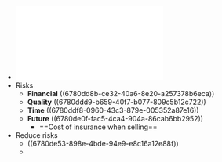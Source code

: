 - ![PRS-HAN-008-Owner-Builder-Information-and-Study-Guide.pdf](../assets/PRS-HAN-008-Owner-Builder-Information-and-Study-Guide_1736498537051_0.pdf)
- Risks
	- **Financial** ((6780dd8b-ce32-40a6-8e20-a257378b6eca))
	- **Quality** ((6780ddd9-b659-40f7-b077-809c5b12c722))
	- **Time** ((6780ddf8-0960-43c3-879e-005352a87e16))
	- **Future** ((6780de0f-fac5-4ca4-904a-86cab6bb2952))
		- ==Cost of insurance when selling==
- Reduce risks
	- ((6780de53-898e-4bde-94e9-e8c16a12e88f))
	-